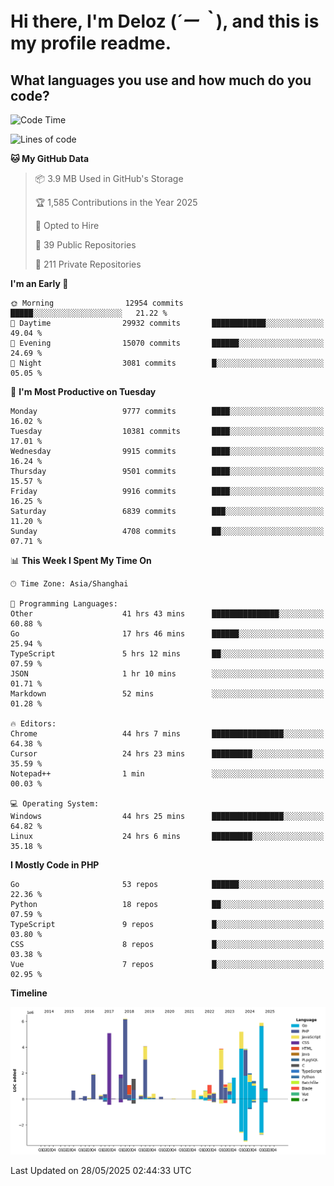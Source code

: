 # **Hi there, I'm Deloz (*´ー｀*), and this is my profile readme.**

## **What languages you use and how much do you code?**

<!--START_SECTION:waka-->
![Code Time](http://img.shields.io/badge/Code%20Time-6%2C492%20hrs%2025%20mins-blue)

![Lines of code](https://img.shields.io/badge/From%20Hello%20World%20I%27ve%20Written-54.5%20million%20lines%20of%20code-blue)

**🐱 My GitHub Data** 

> 📦 3.9 MB Used in GitHub's Storage 
 > 
> 🏆 1,585 Contributions in the Year 2025
 > 
> 💼 Opted to Hire
 > 
> 📜 39 Public Repositories 
 > 
> 🔑 211 Private Repositories 
 > 
**I'm an Early 🐤** 

```text
🌞 Morning                12954 commits       █████░░░░░░░░░░░░░░░░░░░░   21.22 % 
🌆 Daytime                29932 commits       ████████████░░░░░░░░░░░░░   49.04 % 
🌃 Evening                15070 commits       ██████░░░░░░░░░░░░░░░░░░░   24.69 % 
🌙 Night                  3081 commits        █░░░░░░░░░░░░░░░░░░░░░░░░   05.05 % 
```
📅 **I'm Most Productive on Tuesday** 

```text
Monday                   9777 commits        ████░░░░░░░░░░░░░░░░░░░░░   16.02 % 
Tuesday                  10381 commits       ████░░░░░░░░░░░░░░░░░░░░░   17.01 % 
Wednesday                9915 commits        ████░░░░░░░░░░░░░░░░░░░░░   16.24 % 
Thursday                 9501 commits        ████░░░░░░░░░░░░░░░░░░░░░   15.57 % 
Friday                   9916 commits        ████░░░░░░░░░░░░░░░░░░░░░   16.25 % 
Saturday                 6839 commits        ███░░░░░░░░░░░░░░░░░░░░░░   11.20 % 
Sunday                   4708 commits        ██░░░░░░░░░░░░░░░░░░░░░░░   07.71 % 
```


📊 **This Week I Spent My Time On** 

```text
🕑︎ Time Zone: Asia/Shanghai

💬 Programming Languages: 
Other                    41 hrs 43 mins      ███████████████░░░░░░░░░░   60.88 % 
Go                       17 hrs 46 mins      ██████░░░░░░░░░░░░░░░░░░░   25.94 % 
TypeScript               5 hrs 12 mins       ██░░░░░░░░░░░░░░░░░░░░░░░   07.59 % 
JSON                     1 hr 10 mins        ░░░░░░░░░░░░░░░░░░░░░░░░░   01.71 % 
Markdown                 52 mins             ░░░░░░░░░░░░░░░░░░░░░░░░░   01.28 % 

🔥 Editors: 
Chrome                   44 hrs 7 mins       ████████████████░░░░░░░░░   64.38 % 
Cursor                   24 hrs 23 mins      █████████░░░░░░░░░░░░░░░░   35.59 % 
Notepad++                1 min               ░░░░░░░░░░░░░░░░░░░░░░░░░   00.03 % 

💻 Operating System: 
Windows                  44 hrs 25 mins      ████████████████░░░░░░░░░   64.82 % 
Linux                    24 hrs 6 mins       █████████░░░░░░░░░░░░░░░░   35.18 % 
```

**I Mostly Code in PHP** 

```text
Go                       53 repos            ██████░░░░░░░░░░░░░░░░░░░   22.36 % 
Python                   18 repos            ██░░░░░░░░░░░░░░░░░░░░░░░   07.59 % 
TypeScript               9 repos             █░░░░░░░░░░░░░░░░░░░░░░░░   03.80 % 
CSS                      8 repos             █░░░░░░░░░░░░░░░░░░░░░░░░   03.38 % 
Vue                      7 repos             █░░░░░░░░░░░░░░░░░░░░░░░░   02.95 % 
```



**Timeline**

![Lines of Code chart](https://raw.githubusercontent.com/deloz/deloz/main/assets/bar_graph.png)


 Last Updated on 28/05/2025 02:44:33 UTC
<!--END_SECTION:waka-->
